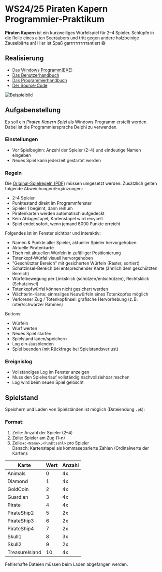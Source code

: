 # WS24/25 Piraten Kapern Programmier-Praktikum


**Piraten Kapern** ist ein kurzweiliges Würfelspiel für 2–4 Spieler. Schlüpfe in die Rolle eines alten Seeräubers und tritt gegen andere holzbeinige Zauselbärte an! Hier ist Spaß garrrrrrrrrrrantiert 😄

## Realisierung



- [Das Windows Programm(EXE)](https://lms.fh-wedel.de/pluginfile.php/59387/mod_book/chapter/646/PiratenKapern.exe)
- [Das Benutzerhandbuch](https://lms.fh-wedel.de/pluginfile.php/59387/mod_book/chapter/646/PiratenKapern.exe)
- [Das Programmierhandbuch](https://lms.fh-wedel.de/pluginfile.php/59387/mod_book/chapter/646/PiratenKapern.exe)
- [Der Source-Code ](https://lms.fh-wedel.de/pluginfile.php/59387/mod_book/chapter/646/PiratenKapern.exe)


![Beispielbild](https://lms.fh-wedel.de/pluginfile.php/59387/mod_book/chapter/646/Beispielbild.jpg)




## Aufgabenstellung

Es soll ein *Piraten Kapern Spiel* als Windows Programm erstellt werden. Dabei ist die Programmiersprache Delphi zu verwenden.  

### Einstellungen

- Vor Spielbeginn: Anzahl der Spieler (2–4) und eindeutige Namen eingeben
- Neues Spiel kann jederzeit gestartet werden

### Regeln

Die [Original-Spielregeln (PDF)](https://lms.fh-wedel.de/pluginfile.php/59387/mod_book/chapter/646/Spielanleitung.pdf) müssen umgesetzt werden. Zusätzlich gelten folgende Abweichungen/Ergänzungen:

- 2–4 Spieler
- Punktestand direkt im Programmfenster
- Spieler 1 beginnt, dann reihum
- Piratenkarten werden automatisch aufgedeckt
- Kein Ablagestapel, Kartenstapel wird recycelt
- Spiel endet sofort, wenn jemand 6000 Punkte erreicht

Folgendes ist im Fenster sichtbar und interaktiv:

- Namen & Punkte aller Spieler, aktueller Spieler hervorgehoben
- Aktuelle Piratenkarte
- Tisch mit aktuellen Würfeln in zufälliger Positionierung
- Totenkopf-Würfel visuell hervorgehoben
- "Geschützter Bereich" mit gesicherten Würfeln (Raster, sortiert)
- Schatzinsel-Bereich bei entsprechender Karte (ähnlich dem geschützten Bereich)
- Würfelbewegung per Linksklick (schützen/entschützen), Rechtsklick (Schatzinsel)
- Totenkopfwürfel können nicht gesichert werden
- Wächterin-Karte: einmaliges Neuwürfeln eines Totenkopfes möglich
- Verlorener Zug / Totenkopfinsel: grafische Hervorhebung (z. B. roter/schwarzer Rahmen)

Buttons:

- Würfeln
- Wurf werten
- Neues Spiel starten
- Spielstand laden/speichern
- Log ein-/ausblenden
- Spiel beenden (mit Rückfrage bei Spielstandsverlust)


### Ereignislog

- Vollständiges Log im Fenster anzeigen
- Muss den Spielverlauf vollständig nachvollziehbar machen
- Log wird beim neuen Spiel gelöscht

## Spielstand

Speichern und Laden von Spielständen ist möglich (Dateiendung `.pk`):

### Format:

1. Zeile: Anzahl der Spieler (2–4)  
2. Zeile: Spieler am Zug (1–n)  
3. Zeile+: `<Name>,<Punktzahl>` pro Spieler  
Danach: Kartenstapel als kommaseparierte Zahlen (Ordinalwerte der Karten):

| Karte           | Wert | Anzahl |
|------------------|------|--------|
| Animals          | 0    | 4x     |
| Diamond          | 1    | 4x     |
| GoldCoin         | 2    | 4x     |
| Guardian         | 3    | 4x     |
| Pirate           | 4    | 4x     |
| PirateShip2      | 5    | 2x     |
| PirateShip3      | 6    | 2x     |
| PirateShip4      | 7    | 2x     |
| Skull1           | 8    | 3x     |
| Skull2           | 9    | 2x     |
| TreasureIsland   | 10   | 4x     |


Fehlerhafte Dateien müssen beim Laden abgefangen werden.

